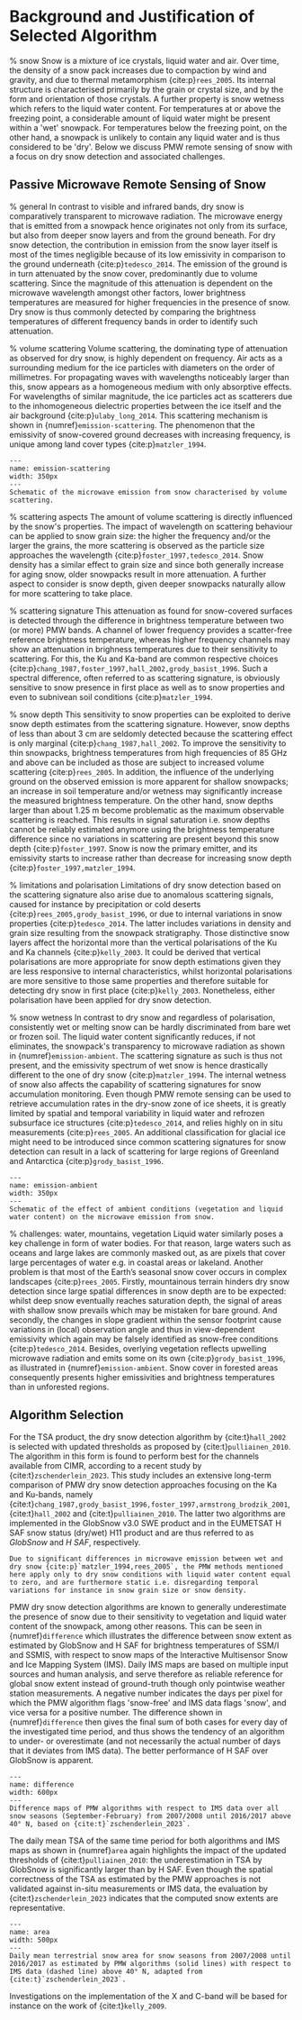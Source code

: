 # Background and Justification of Selected Algorithm

% snow
Snow is a mixture of ice crystals, liquid water and air. Over time, the density of a snow pack increases due to compaction by wind and gravity, and due to thermal metamorphism {cite:p}`rees_2005`.
Its internal structure is characterised primarily by the grain or crystal size, and by the form and orientation of those crystals.
A further property is snow wetness which refers to the liquid water content.
For temperatures at or above the freezing point, a considerable amount of liquid water might be present within a 'wet' snowpack.
For temperatures below the freezing point, on the other hand, a snowpack is unlikely to contain any liquid water and is thus considered to be 'dry'.
Below we discuss PMW remote sensing of snow with a focus on dry snow detection and associated challenges.

## Passive Microwave Remote Sensing of Snow

% general
In contrast to visible and infrared bands, dry snow is comparatively transparent to microwave radiation.
The microwave energy that is emitted from a snowpack hence originates not only from its surface, but also from deeper snow layers and from the ground beneath.
For dry snow detection, the contribution in emission from the snow layer itself is most of the times negligible because of its low emissivity in comparison to the ground underneath {cite:p}`tedesco_2014`.
The emission of the ground is in turn attenuated by the snow cover, predominantly due to volume scattering.
Since the magnitude of this attenuation is dependent on the microwave wavelength amongst other factors, lower brightness temperatures are measured for higher frequencies in the presence of snow.
Dry snow is thus commonly detected by comparing the brightness temperatures of different frequency bands in order to identify such attenuation.

% volume scattering
Volume scattering, the dominating type of attenuation as observed for dry snow, is highly dependent on frequency.
Air acts as a surrounding medium for the ice particles with diameters on the order of millimetres.
For propagating waves with wavelengths noticeably larger than this, snow appears as a homogeneous medium with only absorptive effects.
For wavelengths of similar magnitude, the ice particles act as scatterers due to the inhomogeneous dielectric properties between the ice itself and the air background {cite:p}`ulaby_long_2014`.
This scattering mechanism is shown in {numref}`emission-scattering`.
The phenomenon that the emissivity of snow-covered ground decreases with increasing frequency, is unique among land cover types {cite:p}`matzler_1994`.


```{figure} ./figures/emission-scattering.png
--- 
name: emission-scattering
width: 350px
---
Schematic of the microwave emission from snow characterised by volume scattering.
```

% scattering aspects
The amount of volume scattering is directly influenced by the snow's properties.
The impact of wavelength on scattering behaviour can be applied to snow grain size: the higher the frequency and/or the larger the grains, the more scattering is observed as the particle size approaches the wavelength {cite:p}`foster_1997,tedesco_2014`.
Snow density has a similar effect to grain size and since both generally increase for aging snow, older snowpacks result in more attenuation.
A further aspect to consider is snow depth, given deeper snowpacks naturally allow for more scattering to take place.

% scattering signature
This attenuation as found for snow-covered surfaces is detected through the difference in brightness temperature between two (or more) PMW bands.
A channel of lower frequency provides a scatter-free reference brightness temperature, whereas higher frequency channels may show an attenuation in brighness temperatures due to their sensitivity to scattering.
For this, the Ku and Ka-band are common respective choices {cite:p}`chang_1987,foster_1997,hall_2002,grody_basist_1996`.
Such a spectral difference, often referred to as scattering signature, is obviously sensitive to snow presence in first place as well as to snow properties and even to subnivean soil conditions {cite:p}`matzler_1994`.

% snow depth
This sensitivity to snow properties can be exploited to derive snow depth estimates from the scattering signature.
However, snow depths of less than about 3 cm are seldomly detected because the scattering effect is only marginal {cite:p}`chang_1987,hall_2002`.
To improve the sensitivity to thin snowpacks, brightness temperatures from high frequencies of 85 GHz and above can be included as those are subject to increased volume scattering {cite:p}`rees_2005`.
In addition, the influence of the underlying ground on the observed emission is more apparent for shallow snowpacks; an increase in soil temperature and/or wetness may significantly increase the measured brightness temperature.
On the other hand, snow depths larger than about 1.25 m become problematic as the maximum observable scattering is reached.
This results in signal saturation i.e. snow depths cannot be reliably estimated anymore using the brightness temperature difference since no variations in scattering are present beyond this snow depth {cite:p}`foster_1997`.
Snow is now the primary emitter, and its emissivity starts to increase rather than decrease for increasing snow depth {cite:p}`foster_1997,matzler_1994`.

% limitations and polarisation
Limitations of dry snow detection based on the scattering signature also arise due to anomalous scattering signals, caused for instance by precipitation or cold deserts {cite:p}`rees_2005,grody_basist_1996`, or due to internal variations in snow properties {cite:p}`tedesco_2014`.
The latter includes variations in density and grain size resulting from the snowpack stratigraphy.
Those distinctive snow layers affect the horizontal more than the vertical polarisations of the Ku and Ka channels {cite:p}`kelly_2003`.
It could be derived that vertical polarisations are more appropriate for snow depth estimations given they are less responsive to internal characteristics, whilst horizontal polarisations are more sensitive to those same properties and therefore suitable for detecting dry snow in first place {cite:p}`kelly_2003`.
Nonetheless, either polarisation have been applied for dry snow detection.

% snow wetness
In contrast to dry snow and regardless of polarisation, consistently wet or melting snow can be hardly discriminated from bare wet or frozen soil.
The liquid water content significantly reduces, if not eliminates, the snowpack's transparency to microwave radiation as shown in {numref}`emission-ambient`.
The scattering signature as such is thus not present, and the emissivity spectrum of wet snow is hence drastically different to the one of dry snow {cite:p}`matzler_1994`.
The internal wetness of snow also affects the capability of scattering signatures for snow accumulation monitoring.
Even though PMW remote sensing can be used to retrieve accumulation rates in the dry-snow zone of ice sheets, it is greatly limited by spatial and temporal variability in liquid water and refrozen subsurface ice structures {cite:p}`tedesco_2014`, and relies highly on in situ measurements {cite:p}`rees_2005`.
An additional classification for glacial ice might need to be introduced since common scattering signatures for snow detection can result in a lack of scattering for large regions of Greenland and Antarctica {cite:p}`grody_basist_1996`.

```{figure} ./figures/emission-ambient.png
--- 
name: emission-ambient
width: 350px
---
Schematic of the effect of ambient conditions (vegetation and liquid water content) on the microwave emission from snow.
```

% challenges: water, mountains, vegetation
Liquid water similarly poses a key challenge in form of water bodies.
For that reason, large waters such as oceans and large lakes are commonly masked out, as are pixels that cover large percentages of water e.g. in coastal areas or lakeland.
Another problem is that most of the Earth’s seasonal snow cover occurs in complex landscapes {cite:p}`rees_2005`.
Firstly, mountainous terrain hinders dry snow detection since large spatial differences in snow depth are to be expected: whilst deep snow eventually reaches saturation depth, the signal of areas with shallow snow prevails which may be mistaken for bare ground.
And secondly, the changes in slope gradient within the sensor footprint cause variations in (local) observation angle and thus in view-dependent emissivity which again may be falsely identified as snow-free conditions {cite:p}`tedesco_2014`.
Besides, overlying vegetation reflects upwelling microwave radiation and emits some on its own {cite:p}`grody_basist_1996`, as illustrated in {numref}`emission-ambient`.
Snow cover in forested areas consequently presents higher emissivities and brightness temperatures than in unforested regions.

## Algorithm Selection 

For the TSA product, the dry snow detection algorithm by {cite:t}`hall_2002` is selected with updated thresholds as proposed by {cite:t}`pulliainen_2010`.
The algorithm in this form is found to perform best for the channels available from CIMR, according to a recent study by {cite:t}`zschenderlein_2023`.
This study includes an extensive long-term comparison of PMW dry snow detection approaches focusing on the Ka and Ku-bands, namely {cite:t}`chang_1987,grody_basist_1996,foster_1997,armstrong_brodzik_2001`, {cite:t}`hall_2002` and {cite:t}`pulliainen_2010`.
The latter two algorithms are implemented in the GlobSnow v3.0 SWE product and in the EUMETSAT H SAF snow status (dry/wet) H11 product and are thus referred to as *GlobSnow* and *H SAF*, respectively.

```{note}
Due to significant differences in microwave emission between wet and dry snow {cite:p}`matzler_1994,rees_2005`, the PMW methods mentioned here apply only to dry snow conditions with liquid water content equal to zero, and are furthermore static i.e. disregarding temporal variations for instance in snow grain size or snow density.
```

PMW dry snow detection algorithms are known to generally underestimate the presence of snow due to their sensitivity to vegetation and liquid water content of the snowpack, among other reasons.
This can be seen in {numref}`difference` which illustrates the difference between snow extent as estimated by GlobSnow and H SAF for brightness temperatures of SSM/I and SSMIS, with respect to snow maps of the Interactive Multisensor Snow and Ice Mapping System (IMS).
Daily IMS maps are based on multiple input sources and human analysis, and serve therefore as reliable reference for global snow extent instead of ground-truth though only pointwise weather station measurements.
A negative number indicates the days per pixel for which the PMW algorithm flags 'snow-free' and IMS data flags 'snow', and vice versa for a positive number.
The difference shown in {numref}`difference` then gives the final sum of both cases for every day of the investigated time period, and thus shows the tendency of an algorithm to under- or overestimate (and not necessarily the actual number of days that it deviates from IMS data).
The better performance of H SAF over GlobSnow is apparent.

```{figure} ./figures/difference.png
--- 
name: difference
width: 600px
---
Difference maps of PMW algorithms with respect to IMS data over all snow seasons (September-February) from 2007/2008 until 2016/2017 above 40° N, based on {cite:t}`zschenderlein_2023`.
```

The daily mean TSA of the same time period for both algorithms and IMS maps as shown in {numref}`area` again highlights the impact of the updated thresholds of {cite:t}`pulliainen_2010`: the underestimation in TSA by GlobSnow is significantly larger than by H SAF.
Even though the spatial correctness of the TSA as estimated by the PMW approaches is not validated against in-situ measurements or IMS data, the evaluation by {cite:t}`zschenderlein_2023` indicates that the computed snow extents are representative.

```{figure} ./figures/area.png
--- 
name: area
width: 500px
---
Daily mean terrestrial snow area for snow seasons from 2007/2008 until 2016/2017 as estimated by PMW algorithms (solid lines) with respect to IMS data (dashed line) above 40° N, adapted from {cite:t}`zschenderlein_2023`.
```

Investigations on the implementation of the X and C-band will be based for instance on the work of {cite:t}`kelly_2009`.
